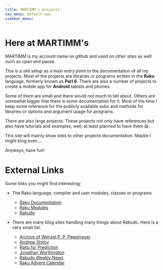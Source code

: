 ```yaml
---
title: MARTIMM's projects
nav_menu: default-nav
sidebar_menu: 
---
```

# Here at MARTIMM's

MARTIMM is my account name on github and used on other sites as well such as cpan and pause.

This is a site setup as a main entry point to the documentation of all my projects. Most of the projects are libraries or programs written in the **Raku** language, formerly known as **Perl 6**. There are also a number of projects to create a mobile app for **Android** tablets and phones.

Some of them are small and there would not much to tell about. Others are somewhat bigger that there is some documentation for it. Most of the time I keep some reference for the publicly available subs and methods for libraries or options and argument usage for programs.

There are also large projects. These projects not only have references but also have tutorials and examples, well, at least planned to have them 😃.

This site will mainly show links to other projects documentation. Maybe I might blog even....


Anyways, have fun!

# External Links

Some links you might find interesting;
* The Raku language, compiler and user modules, classes or programs
  * [Raku Documentation](https://docs.raku.org/)
  * [Raku Modules](https://raku.land//)
  * [Rakudo](https://rakudo.org/)

* There are many blog sites handling many things about Rakudo. Here is a very small list.
  * [Archive of Wenzel P. P. Peppmeyer](https://gfldex.wordpress.com/about/)
  * [Andrew Shitov](https://andrewshitov.com/)
  * [Raku for Prediction](https://rakuforprediction.wordpress.com/)
  * [Jonathan Worthington](http://www.jnthn.net/slides.html)
  * [Rakudo Weekly News](https://rakudoweekly.blog/)
  * [Raku Advent Calendar](https://raku-advent.blog/blog-feed/)

<!--
  * []()
  * []()
  * []()
  * []()
  * []()
-->
